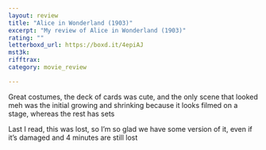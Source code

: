 ```yaml
---
layout: review
title: "Alice in Wonderland (1903)"
excerpt: "My review of Alice in Wonderland (1903)"
rating: ""
letterboxd_url: https://boxd.it/4epiAJ
mst3k: 
rifftrax: 
category: movie_review

---
```


Great costumes, the deck of cards was cute, and the only scene that looked meh was the initial growing and shrinking because it looks filmed on a stage, whereas the rest has sets

Last I read, this was lost, so I’m so glad we have some version of it, even if it’s damaged and 4 minutes are still lost